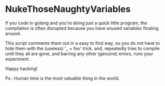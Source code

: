 # NukeThoseNaughtyVariables

If you code in golang and you're doing just a quick little program,
the compilation is often disrupted because you have unused variables
floating around.  

This script comments them out in a easy to find way, so you do not have 
to hide them with the (useless) '_ = foo' trick, and, repeatedly tries 
to compile until they all are gone, and barring any other (genuine) errors, 
runs your experiment.

Happy hacking!

Ps.: Human time is the most valuable thing in the world.

